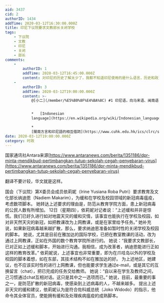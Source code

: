 ```yaml
---
aid: 3437
cid: 2
authorID: 1434
addTime: 2020-03-12T16:30:00.000Z
title: 印尼下议院要求文教部长关闭学校
tags:
    - 下议院
    - 文教
    - 印尼
    - 关闭
    - 部长
comments:
    -
        authorID: 1
        addTime: 2020-03-12T16:45:00.000Z
        content: 对印尼的历史了解太少了，我都不知道印尼使用的是什么语言，历史和政治更是空白，看着下议院三个字，发呆。
    -
        authorID: 3
        addTime: 2020-03-12T19:00:00.000Z
        content: >-
            @[小二](/member/%E5%B0%8F%E4%BA%8C) #1 印尼语，向马来语、闽南语、客家话、英语等借词形成的。


            *   [Indonesian
            language](https://en.wikipedia.org/wiki/Indonesian_language)

            *  
            [閩南方言和印尼語的相互借詞](https://www.cuhk.edu.hk/ics/clrc/scl_10/li_ru_long.pdf)
date: 2020-03-12T19:00:00.000Z
category: 时政
---
```


国家通讯社Antara来源[https://www.antaranews.com/berita/1351186/dpr-minta-mendikbud-pertimbangkan-tutup-sekolah-cegah-penyebaran-virus](https://www.antaranews.com/berita/1351186/dpr-minta-mendikbud-pertimbangkan-tutup-sekolah-cegah-penyebaran-virus)

翻译不要计较，华文就是这样。

国会（下议院）第X委员会成员依莉妮（Irine Yusiana Roba Putri）要求教育及文化部长纳迪恩（Nadiem Makarim），为缓和在学校及校园领域的新冠病毒瘟疫，考虑数项脚本。 她转达上述要求的理由是，防范从教育学院方面，患上新冠病毒的公民人数有所增加。 12日（星期四），依莉妮对记者说：“上述缓和并非是惊慌。我们已好久进行如对地震天灾的缓和灾情，该事宜也能执行在学校及校园，如对非天然天灾的新冠，如把教课改为上网教课，或是在家里给予任务。” 她补充说，如果新冠病毒越来越扩散，那么，要求纳迪恩准备如暂时性的关闭学校及校园的脚本。 她说，尤其是目前在雅加达的国际学校，已把在教室教课的活动，改为通过上网教课，正如在外国的数个教育学院所进行的。 她说：“我要求文教部长，已对正如上述缓和脚本，开始进行沟通。我相信，成为改革者，纳迪恩能进行正如这样的教育改革。” 依莉妮说，上述事宜也非常重要，即为在爪哇岛以外的学校及校园的脚本着想，如在东部，其技术结构不如在雅加达的好。 为上述地区，她建议，也不应该实时性的进行上网教课，但也能要求学生通过e-mail，或是其它的互换留言（chat），把已完成的任务交给教师。 她说：“自以来在学生及教师之间，己习惯通过chat互相对话。这只是其中之一选项而已。” 她说，目前，最重要的事之一，是防范扩散的新冠病毒，使感染到上述病毒的人，不越来越多。 提出上述非天灾的缓和建议，依莉妮认为是符合佐科威总统（Joko Widodo）的指示，他命令其全体官员，使能拥有缓和及处理疾病瘟疫的成熟脚本。
